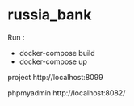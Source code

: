# russia_bank

Run :
- docker-compose build
- docker-compose up

project http://localhost:8099

phpmyadmin http://localhost:8082/


